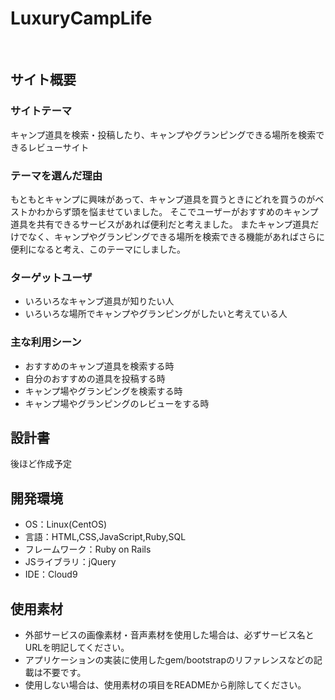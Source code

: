 # LuxuryCampLife
​
## サイト概要
### サイトテーマ
キャンプ道具を検索・投稿したり、キャンプやグランピングできる場所を検索できるレビューサイト
​
### テーマを選んだ理由
もともとキャンプに興味があって、キャンプ道具を買うときにどれを買うのがベストかわからず頭を悩ませていました。
そこでユーザーがおすすめのキャンプ道具を共有できるサービスがあれば便利だと考えました。
またキャンプ道具だけでなく、キャンプやグランピングできる場所を検索できる機能があればさらに便利になると考え、このテーマにしました。
​
### ターゲットユーザ
- いろいろなキャンプ道具が知りたい人
- いろいろな場所でキャンプやグランピングがしたいと考えている人
​
### 主な利用シーン
- おすすめのキャンプ道具を検索する時
- 自分のおすすめの道具を投稿する時
- キャンプ場やグランピングを検索する時
- キャンプ場やグランピングのレビューをする時
​
## 設計書
後ほど作成予定
​
## 開発環境
- OS：Linux(CentOS)
- 言語：HTML,CSS,JavaScript,Ruby,SQL
- フレームワーク：Ruby on Rails
- JSライブラリ：jQuery
- IDE：Cloud9
​
## 使用素材
- 外部サービスの画像素材・音声素材を使用した場合は、必ずサービス名とURLを明記してください。
- アプリケーションの実装に使用したgem/bootstrapのリファレンスなどの記載は不要です。
- 使用しない場合は、使用素材の項目をREADMEから削除してください。